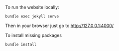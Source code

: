 

To run the website locally:

`bundle exec jekyll serve`

Then in your browser just go to http://127.0.0.1:4000/ 



To install missing packages

`bundle install`

